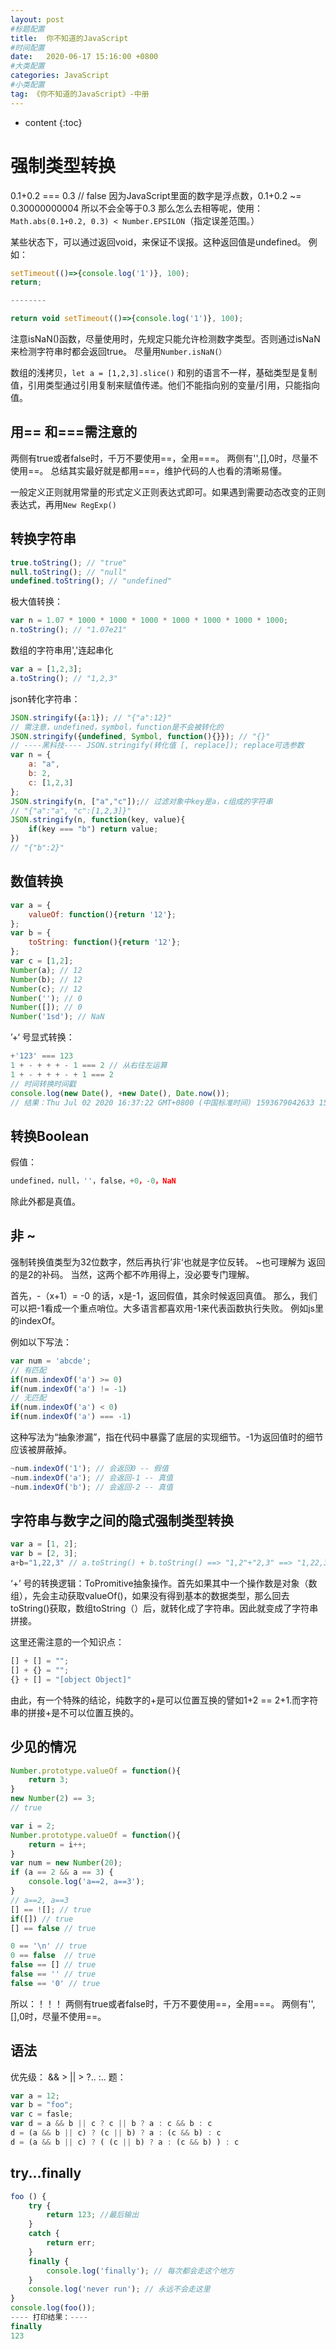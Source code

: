 ```yaml
---
layout: post
#标题配置
title:  你不知道的JavaScript
#时间配置
date:   2020-06-17 15:16:00 +0800
#大类配置
categories: JavaScript
#小类配置
tag: 《你不知道的JavaScript》-中册
---
```


* content
{:toc}

强制类型转换
========
0.1+0.2 === 0.3 //  false
因为JavaScript里面的数字是浮点数，0.1+0.2 ~= 0.30000000004 所以不会全等于0.3
那么怎么去相等呢，使用：`Math.abs(0.1+0.2, 0.3) < Number.EPSILON`（指定误差范围。）

某些状态下，可以通过返回void，来保证不误报。这种返回值是undefined。
例如：
```js
setTimeout(()=>{console.log('1')}, 100);
return;

--------

return void setTimeout(()=>{console.log('1')}, 100);
```

注意isNaN()函数，尽量使用时，先规定只能允许检测数字类型。否则通过isNaN来检测字符串时都会返回true。
尽量用`Number.isNaN(）`

数组的浅拷贝，`let a = [1,2,3].slice()`
和别的语言不一样，基础类型是复制值，引用类型通过引用复制来赋值传递。他们不能指向别的变量/引用，只能指向值。

用== 和===需注意的
-----
两侧有true或者false时，千万不要使用==，全用===。
两侧有'',[],0时，尽量不使用==。
总结其实最好就是都用===，维护代码的人也看的清晰易懂。

一般定义正则就用常量的形式定义正则表达式即可。如果遇到需要动态改变的正则表达式，再用`New RegExp()`

转换字符串
----
```js
true.toString(); // "true"
null.toString(); // "null"
undefined.toString(); // "undefined"
```

极大值转换：
```js
var n = 1.07 * 1000 * 1000 * 1000 * 1000 * 1000 * 1000 * 1000;
n.toString(); // "1.07e21"
```
数组的字符串用','连起串化
```js
var a = [1,2,3];
a.toString(); // "1,2,3"
```
json转化字符串：
```js
JSON.stringify({a:1}); // "{"a":12}"
// 需注意，undefined，symbol，function是不会被转化的
JSON.stringify({undefined, Symbol, function(){}}); // "{}"
// ----黑科技---- JSON.stringify(转化值 [, replace]); replace可选参数
var n = {
    a: "a",
    b: 2,
    c: [1,2,3]
};
JSON.stringify(n, ["a","c"]);// 过滤对象中key是a，c组成的字符串
// "{"a":"a", "c":[1,2,3]}"
JSON.stringify(n, function(key, value){
    if(key === "b") return value;
})
// "{"b":2}"
```

数值转换
-----
```js
var a = {
    valueOf: function(){return '12'};
};
var b = {
    toString: function(){return '12'};
};
var c = [1,2];
Number(a); // 12
Number(b); // 12
Number(c); // 12
Number(''); // 0
Number([]); // 0
Number('1sd'); // NaN
```

’+‘ 号显式转换：
```js
+'123' === 123
1 + - + + + - 1 === 2 // 从右往左运算
1 + - + + + - + 1 === 2
// 时间转换时间戳
console.log(new Date(), +new Date(), Date.now());
// 结果：Thu Jul 02 2020 16:37:22 GMT+0800 (中国标准时间) 1593679042633 1593679042633
```
转换Boolean
-----
假值：
```js
undefined，null，''，false，+0，-0，NaN
```
除此外都是真值。

非 ~
----
强制转换值类型为32位数字，然后再执行’非‘也就是字位反转。
~也可理解为 返回的是2的补码。
当然，这两个都不咋用得上，没必要专门理解。

首先，-（x+1）= -0 的话，x是-1，返回假值，其余时候返回真值。
那么，我们可以把-1看成一个重点哨位。大多语言都喜欢用-1来代表函数执行失败。
例如js里的indexOf。

例如以下写法：
```js
var num = 'abcde';
// 有匹配
if(num.indexOf('a') >= 0)
if(num.indexOf('a') != -1)
// 无匹配
if(num.indexOf('a') < 0)
if(num.indexOf('a') === -1)

```
这种写法为“抽象渗漏”，指在代码中暴露了底层的实现细节。-1为返回值时的细节应该被屏蔽掉。

```js
~num.indexOf('1'); // 会返回0 -- 假值
~num.indexOf('a'); // 会返回-1 -- 真值
~num.indexOf('b'); // 会返回-2 -- 真值
```

字符串与数字之间的隐式强制类型转换
-----
```js
var a = [1, 2];
var b = [2, 3];
a+b="1,22,3" // a.toString() + b.toString() ==> "1,2"+"2,3" ==> "1,22,3"
```

‘+’ 号的转换逻辑：ToPromitive抽象操作。首先如果其中一个操作数是对象（数组），先会主动获取valueOf()，如果没有得到基本的数据类型，那么回去toString()获取，数组toString（）后，就转化成了字符串。因此就变成了字符串拼接。

这里还需注意的一个知识点：
```js
[] + [] = "";
[] + {} = "";
{} + [] = "[object Object]"
```
由此，有一个特殊的结论，纯数字的+是可以位置互换的譬如1+2 == 2+1.而字符串的拼接+是不可以位置互换的。

少见的情况
-----
```js
Number.prototype.valueOf = function(){
    return 3;
}
new Number(2) == 3; 
// true

var i = 2;
Number.prototype.valueOf = function(){
    return = i++;
}
var num = new Number(20);
if (a == 2 && a == 3) {
    console.log('a==2, a==3');
}
// a==2, a==3
[] == ![]; // true
if([]) // true
[] == false // true

0 == '\n' // true
0 == false  // true
false == [] // true
false == '' // true
false == '0' // true
```
所以：！！！
两侧有true或者false时，千万不要使用==，全用===。
两侧有'',[],0时，尽量不使用==。

语法
-----
优先级： && > || > ?.. :..
题：
```js
var a = 12;
var b = "foo";
var c = fasle;
var d = a && b || c ? c || b ? a : c && b : c
d = (a && b || c) ? (c || b) ? a : (c && b) : c
d = (a && b || c) ? ( (c || b) ? a : (c && b) ) : c
```

try...finally
----

```js
foo () {
    try {
        return 123; //最后输出
    }
    catch {
        return err;
    }
    finally {
        console.log('finally'); // 每次都会走这个地方
    }
    console.log('never run'); // 永远不会走这里
}
console.log(foo());
---- 打印结果：----
finally
123
```
